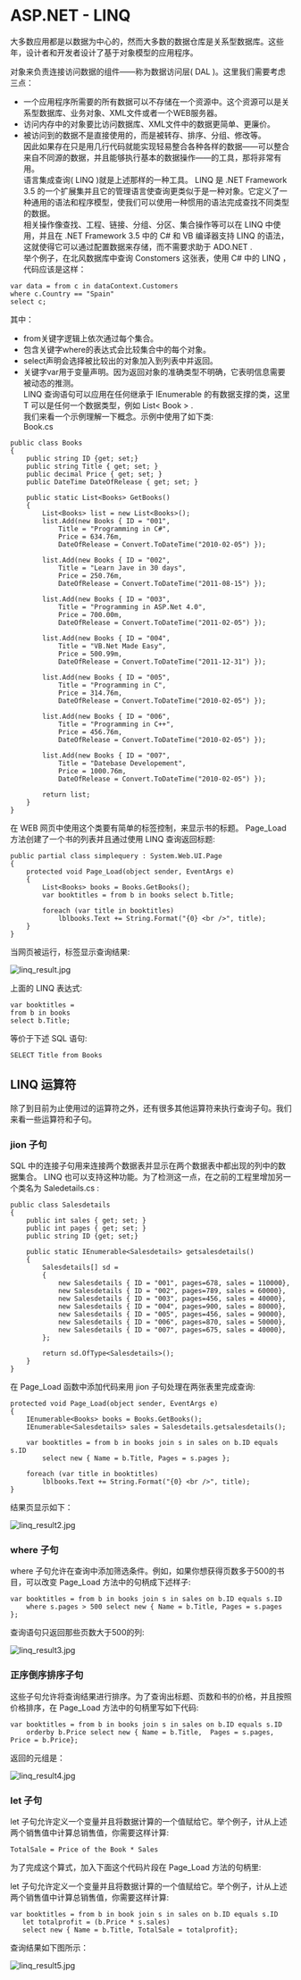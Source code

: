 # ASP.NET - LINQ  

大多数应用都是以数据为中心的，然而大多数的数据仓库是关系型数据库。这些年，设计者和开发者设计了基于对象模型的应用程序。  

对象来负责连接访问数据的组件——称为数据访问层( DAL )。这里我们需要考虑三点：  
- 一个应用程序所需要的所有数据可以不存储在一个资源中。这个资源可以是关系型数据库、业务对象、XML文件或者一个WEB服务器。  
- 访问内存中的对象要比访问数据库、XML文件中的数据更简单、更廉价。  
- 被访问到的数据不是直接使用的，而是被转存、排序、分组、修改等。  
因此如果存在只是用几行代码就能实现轻易整合各种各样的数据——可以整合来自不同源的数据，并且能够执行基本的数据操作——的工具，那将非常有用。  
语言集成查询( LINQ )就是上述那样的一种工具。 LINQ 是 .NET Framework 3.5 的一个扩展集并且它的管理语言使查询更类似于是一种对象。它定义了一种通用的语法和程序模型，使我们可以使用一种惯用的语法完成查找不同类型的数据。  
相关操作像查找、工程、链接、分组、分区、集合操作等可以在 LINQ 中使用，并且在 .NET Framework 3.5 中的 C# 和 VB 编译器支持 LINQ 的语法，这就使得它可以通过配置数据来存储，而不需要求助于 ADO.NET .  
举个例子，在北风数据库中查询 Constomers 这张表，使用 C# 中的 LINQ ，代码应该是这样：  

```
var data = from c in dataContext.Customers
where c.Country == "Spain"
select c;
```

其中：  
- from关键字逻辑上依次通过每个集合。  
- 包含关键字where的表达式会比较集合中的每个对象。
- select声明会选择被比较出的对象加入到列表中并返回。
- 关键字var用于变量声明。因为返回对象的准确类型不明确，它表明信息需要被动态的推测。  
LINQ 查询语句可以应用在任何继承于 IEnumerable<T> 的有数据支撑的类，这里 T 可以是任何一个数据类型，例如 List< Book > .  
我们来看一个示例理解一下概念。示例中使用了如下类:  
Book.cs

```
public class Books
{
    public string ID {get; set;}
    public string Title { get; set; }
    public decimal Price { get; set; }
    public DateTime DateOfRelease { get; set; }

    public static List<Books> GetBooks()
    {
        List<Books> list = new List<Books>();
        list.Add(new Books { ID = "001", 
            Title = "Programming in C#", 
            Price = 634.76m, 
            DateOfRelease = Convert.ToDateTime("2010-02-05") });
     
        list.Add(new Books { ID = "002", 
            Title = "Learn Jave in 30 days", 
            Price = 250.76m, 
            DateOfRelease = Convert.ToDateTime("2011-08-15") });
     
        list.Add(new Books { ID = "003", 
            Title = "Programming in ASP.Net 4.0", 
            Price = 700.00m, 
            DateOfRelease = Convert.ToDateTime("2011-02-05") });
     
        list.Add(new Books { ID = "004", 
            Title = "VB.Net Made Easy", 
            Price = 500.99m, 
            DateOfRelease = Convert.ToDateTime("2011-12-31") });
     
        list.Add(new Books { ID = "005", 
            Title = "Programming in C", 
            Price = 314.76m, 
            DateOfRelease = Convert.ToDateTime("2010-02-05") });
     
        list.Add(new Books { ID = "006", 
            Title = "Programming in C++", 
            Price = 456.76m, 
            DateOfRelease = Convert.ToDateTime("2010-02-05") });
     
        list.Add(new Books { ID = "007", 
            Title = "Datebase Developement", 
            Price = 1000.76m, 
            DateOfRelease = Convert.ToDateTime("2010-02-05") });
         
        return list;
    }
}
```

在 WEB 网页中使用这个类要有简单的标签控制，来显示书的标题。 Page_Load 方法创建了一个书的列表并且通过使用 LINQ 查询返回标题:

```
public partial class simplequery : System.Web.UI.Page
{
    protected void Page_Load(object sender, EventArgs e)
    {
        List<Books> books = Books.GetBooks();
        var booktitles = from b in books select b.Title;

        foreach (var title in booktitles)
            lblbooks.Text += String.Format("{0} <br />", title);
    }
}
```

当网页被运行，标签显示查询结果:  

![linq_result.jpg](images/linq_result.jpg)  

上面的 LINQ 表达式:  

```
var booktitles = 
from b in books 
select b.Title;
```

等价于下述 SQL 语句:

```
SELECT Title from Books
```

## LINQ 运算符

除了到目前为止使用过的运算符之外，还有很多其他运算符来执行查询子句。我们来看一些运算符和子句。  

### jion 子句

SQL 中的连接子句用来连接两个数据表并显示在两个数据表中都出现的列中的数据集合。 LINQ 也可以支持这种功能。为了检测这一点，在之前的工程里增加另一个类名为 Saledetails.cs :  

```
public class Salesdetails
{
    public int sales { get; set; }
    public int pages { get; set; }
    public string ID {get; set;}

    public static IEnumerable<Salesdetails> getsalesdetails()
    { 
        Salesdetails[] sd = 
        {
            new Salesdetails { ID = "001", pages=678, sales = 110000},
            new Salesdetails { ID = "002", pages=789, sales = 60000},
            new Salesdetails { ID = "003", pages=456, sales = 40000},
            new Salesdetails { ID = "004", pages=900, sales = 80000},
            new Salesdetails { ID = "005", pages=456, sales = 90000},
            new Salesdetails { ID = "006", pages=870, sales = 50000},
            new Salesdetails { ID = "007", pages=675, sales = 40000},
        };
      
        return sd.OfType<Salesdetails>();
    }
}
```

在 Page_Load 函数中添加代码来用 jion 子句处理在两张表里完成查询:  

```
protected void Page_Load(object sender, EventArgs e)
{
    IEnumerable<Books> books = Books.GetBooks();
    IEnumerable<Salesdetails> sales = Salesdetails.getsalesdetails();
   
    var booktitles = from b in books join s in sales on b.ID equals s.ID
        select new { Name = b.Title, Pages = s.pages };
      
    foreach (var title in booktitles)
        lblbooks.Text += String.Format("{0} <br />", title);
}
```

结果页显示如下：  

![linq_result2.jpg](images/linq_result2.jpg)  

### where 子句  

where 子句允许在查询中添加筛选条件。例如，如果你想获得页数多于500的书目，可以改变 Page_Load 方法中的句柄成下述样子:

```
var booktitles = from b in books join s in sales on b.ID equals s.ID
    where s.pages > 500 select new { Name = b.Title, Pages = s.pages };
```

查询语句只返回那些页数大于500的列:  

![linq_result3.jpg](images/linq_result3.jpg)  

### 正序倒序排序子句

这些子句允许将查询结果进行排序。为了查询出标题、页数和书的价格，并且按照价格排序，在 Page_Load 方法中的句柄里写如下代码:  

```
var booktitles = from b in books join s in sales on b.ID equals s.ID
    orderby b.Price select new { Name = b.Title,  Pages = s.pages, Price = b.Price};
```

返回的元组是：  

![linq_result4.jpg](images/linq_result4.jpg)  

### let 子句

let 子句允许定义一个变量并且将数据计算的一个值赋给它。举个例子，计从上述两个销售值中计算总销售值，你需要这样计算:

```
TotalSale = Price of the Book * Sales
```

为了完成这个算式，加入下面这个代码片段在 Page_Load 方法的句柄里:  

let 子句允许定义一个变量并且将数据计算的一个值赋给它。举个例子，计从上述两个销售值中计算总销售值，你需要这样计算:

```
var booktitles = from b in book join s in sales on b.ID equals s.ID
   let totalprofit = (b.Price * s.sales)
   select new { Name = b.Title, TotalSale = totalprofit};
```

查询结果如下图所示：  

![linq_result5.jpg](images/linq_result5.jpg)  

